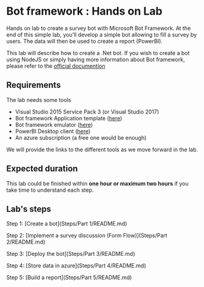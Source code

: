 # Bot framework : Hands on Lab

Hands on lab to create a survey bot with Microsoft Bot Framework. At the end of this simple lab, you'll develop a simple bot allowing to fill a survey by users.
The data will then be used to create a report (PowerBI).

This lab will describe how to create a .Net bot. If you wish to create a bot using NodeJS or simply having more information about Bot framework, please refer to the [official documention](https://docs.botframework.com/en-us/)

## Requirements

The lab needs some tools

* Visual Studio 2015 Service Pack 3 (or Visual Studio 2017)
* Bot framework Application template ([here](http://aka.ms/bf-bc-vstemplate))
* Bot framework emulator ([here](https://emulator.botframework.com/))
* PowerBI Desktop client ([here](https://powerbi.microsoft.com/fr-fr/desktop))
* An azure subscription (a free one would be enough)

We will provide the links to the different tools as we move forward in the lab.

## Expected duration

This lab could be finished within **one hour or maximum two hours** if you take time to understand each step.

## Lab's steps

Step 1: [Create a bot](Steps/Part 1/README.md)

Step 2: [Implement a survey discussion (Form Flow)](Steps/Part 2/README.md)

Step 3: [Deploy the bot](Steps/Part 3/README.md)

Step 4: [Store data in azure](Steps/Part 4/README.md)

Step 5: [Build a report](Steps/Part 5/README.md)